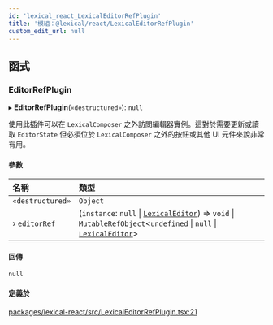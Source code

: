```yaml
---
id: 'lexical_react_LexicalEditorRefPlugin'
title: '模組：@lexical/react/LexicalEditorRefPlugin'
custom_edit_url: null
---
```


## 函式

### EditorRefPlugin

▸ **EditorRefPlugin**(`«destructured»`): `null`

使用此插件可以在 `LexicalComposer` 之外訪問編輯器實例。這對於需要更新或讀取 `EditorState` 但必須位於 `LexicalComposer` 之外的按鈕或其他 UI 元件來說非常有用。

#### 參數

| 名稱             | 類型                                                                                                                                                                                              |
| :--------------- | :------------------------------------------------------------------------------------------------------------------------------------------------------------------------------------------------ |
| `«destructured»` | `Object`                                                                                                                                                                                          |
| › `editorRef`    | (`instance`: `null` \| [`LexicalEditor`](../classes/lexical.LexicalEditor.md)) => `void` \| `MutableRefObject`\<`undefined` \| `null` \| [`LexicalEditor`](../classes/lexical.LexicalEditor.md)\> |

#### 回傳

`null`

#### 定義於

[packages/lexical-react/src/LexicalEditorRefPlugin.tsx:21](https://github.com/facebook/lexical/tree/main/packages/lexical-react/src/LexicalEditorRefPlugin.tsx#L21)
